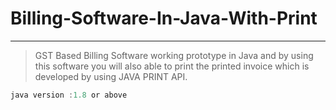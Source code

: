 # Billing-Software-In-Java-With-Print
____

>GST Based Billing Software working prototype in Java and by using this software you will also able to print the printed invoice which is developed by using JAVA PRINT API.


```java
java version :1.8 or above

```
